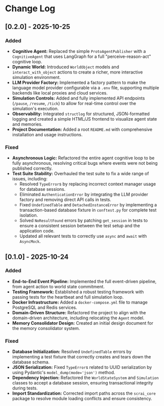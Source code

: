 # Change Log

## [0.2.0] - 2025-10-25

### Added
- **Cognitive Agent:** Replaced the simple `ProtoAgentPublisher` with a `CognitiveAgent` that uses LangGraph for a full "perceive-reason-act" cognitive loop.
- **Dynamic World:** Introduced `WorldObject` models and `interact_with_object` actions to create a richer, more interactive simulation environment.
- **LLM Provider Factory:** Implemented a factory pattern to make the language model provider configurable via a `.env` file, supporting multiple backends like local proxies and cloud services.
- **Simulation Controls:** Added and fully implemented API endpoints (`/pause`, `/resume`, `/tick`) to allow for real-time control over the simulation's execution.
- **Observability:** Integrated `structlog` for structured, JSON-formatted logging and created a simple HTML/JS frontend to visualize agent state and memories.
- **Project Documentation:** Added a root `README.md` with comprehensive installation and usage instructions.

### Fixed
- **Asynchronous Logic:** Refactored the entire agent cognitive loop to be fully asynchronous, resolving critical bugs where events were not being published correctly.
- **Test Suite Stability:** Overhauled the test suite to fix a wide range of issues, including:
    - Resolved `TypeError`s by replacing incorrect context manager usage for database sessions.
    - Eliminated `AuthenticationError` by integrating the LLM provider factory and removing direct API calls in tests.
    - Fixed `UndefinedTable` and `DetachedInstanceError` by implementing a transaction-based database fixture in `conftest.py` for complete test isolation.
    - Solved `NoResultFound` errors by patching `get_session` in tests to ensure a consistent session between the test setup and the application code.
    - Updated all relevant tests to correctly use `async` and `await` with `AsyncMock`.

## [0.1.0] - 2025-10-24

### Added
- **End-to-End Event Pipeline:** Implemented the full event-driven pipeline, from agent action to world state commitment.
- **Testing Framework:** Established a robust testing framework with passing tests for the heartbeat and full simulation loop.
- **Docker Infrastructure:** Added a `docker-compose.yml` file to manage PostgreSQL and Redis services.
- **Domain-Driven Structure:** Refactored the project to align with the domain-driven architecture, including relocating the `Agent` model.
- **Memory Consolidator Design:** Created an initial design document for the memory consolidator system.

### Fixed
- **Database Initialization:** Resolved `UndefinedTable` errors by implementing a test fixture that correctly creates and tears down the database schema.
- **JSON Serialization:** Fixed `TypeError`s related to UUID serialization by using Pydantic's `model_dump(mode='json')` method.
- **Dependency Injection:** Refactored the `WorldStateSystem` and `Simulation` classes to accept a database session, ensuring transactional integrity during tests.
- **Import Standardization:** Corrected import paths across the `scrai_core` package to resolve module loading conflicts and ensure consistency.
